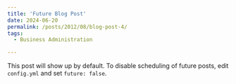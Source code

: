 ```yaml
---
title: 'Future Blog Post'
date: 2024-06-20
permalink: /posts/2012/08/blog-post-4/
tags:
  - Business Administration

---
```


This post will show up by default. To disable scheduling of future posts, edit `config.yml` and set `future: false`. 



